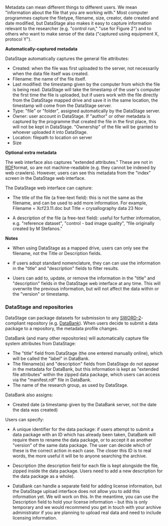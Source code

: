 Metadata can mean different things to different users.  We mean "information about the file that you are working with."  Most computer programmes capture the filetype, filename, size, creator, date created and date modified, but DataStage also makes it easy to capture information relevant to the researcher (e.g. "control run," "use for Figure 2") and to others who want to make sense of the data ("captured using equipment X, protocol Y").


**Automatically-captured metadata**

DataStage automatically captures the general file attributes:

* Created: when the file was first uploaded to the server, not necessarily when the data file itself was created.
* Filename: the name of the file itself.
* Last modified: the timestamp given by the computer from which the file is being read. DataStage will take the timestamp of the user's computer the first time the file is uploaded, but if users work with the file directly from the DataStage mapped drive and save it in the same location, the timestamp will come from the DataStage server.
* Type: "file" or "folder", assigned automatically by the DataStage server.
* Owner: user account in DataStage.  If "author" or other metadata is captured by the programme that created the file in the first place, this will not be kept in DataStage. "Ownership" of the file will be granted to whoever uploaded it into DataStage.
* Location: filepath to location on server
* Size


**Optional extra metadata**

The web interface also captures "extended attributes." These are not in [RDF](http://en.wikipedia.org/wiki/Resource_Description_Framework)format, so are not machine-readable (e.g. they cannot be indexed by web crawlers). However, users can see this metadata from the "index" screen in the DataStage web interface.

The DataStage web interface can capture:

* The title of the file (a free-text field): this is not the same as the filename, and can be used to add more information.  For example, Filename = Xcf23.11.doc but Title = crysallography data 23 Nov

* A description of the file (a free-text field): useful for further information, e.g. "reference dataset", "control - bad image quality", "file originally created by M Stefanos."


**Notes**

* When using DataStage as a mapped drive, users can only see the filename, not the Title or Description fields.

* If users adopt standard nomenclature, they can can use the information in the "title" and "description" fields to filter results.

* Users can add to, update, or remove the information in the "title" and "description" fields in the DataStage web interface at any time. This will overwrite the previous information, but will not affect the data within or the "version" or timestamp.



### DataStage and repositories

DataStage can package datasets for submission to any [SWORD-2](http://swordapp.org/sword-v2/)-compliant repository (e.g. [DataBank](http://www.dataflow.ox.ac.uk/index.php/databank/db-about)).  When users decide to submit a data package to a repository, the metadata profile changes.

DataBank (and many other repositories) will automatically capture file system attributes from DataStage:

* The "title" field from DataStage (the one entered manually online), which will be called the "label" in DataBank.
* The filename(s) and "description" fields from DataStage do not appear in the metadata for DataBank, but this information is kept as "extended file attributes" within the zipped data package, which users can access via the "manifest.rdf" file in DataBank.
* The name of the research group, as used by DataStage.

DataBank also assigns:
* Created date (a timestamp given by the DataBank server, not the date the data was created)

Users can specify:
* A unique identifier for the data package: if users attempt to submit a data package with an ID which has already been taken, DataBank will require them to rename the data package, or to accept it as another "version" of the same data package. The user can decide which of these is the correct action in each case. The closer this ID is to real words, the more useful it will be to anyone searching the archive.

* Description (the description field for each file is kept alongside the file, zipped inside the data package.  Users need to add a new description for the data package as a whole).

* DataBank can handle a separate field for adding license information, but the DataStage upload interface does not allow you to add this information yet. We will work on this. In the meantime, you can use the Description field to hold your license information – but this is only temporary and we would recommend you get in touch with your archive administrator if you are planning to upload real data and need to include licensing information.
